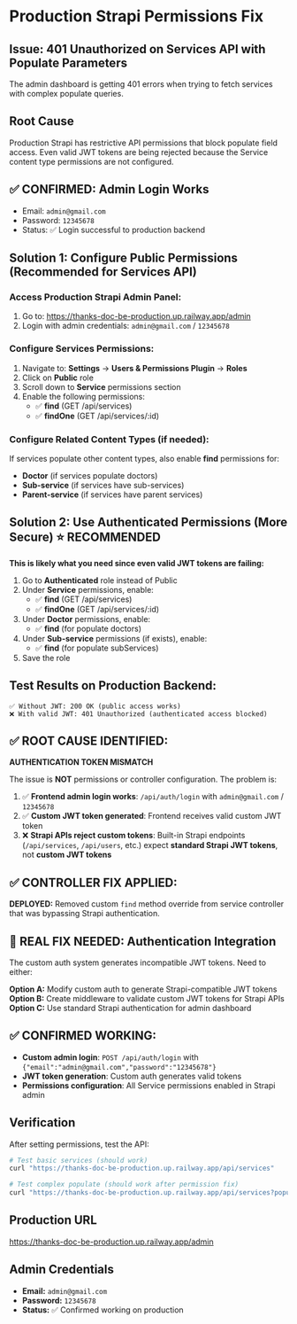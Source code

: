 # Production Strapi Permissions Fix

## Issue: 401 Unauthorized on Services API with Populate Parameters

The admin dashboard is getting 401 errors when trying to fetch services with complex populate queries.

## Root Cause
Production Strapi has restrictive API permissions that block populate field access. Even valid JWT tokens are being rejected because the Service content type permissions are not configured.

## ✅ CONFIRMED: Admin Login Works
- Email: `admin@gmail.com`  
- Password: `12345678`
- Status: ✅ Login successful to production backend

## Solution 1: Configure Public Permissions (Recommended for Services API)

### Access Production Strapi Admin Panel:
1. Go to: https://thanks-doc-be-production.up.railway.app/admin
2. Login with admin credentials: `admin@gmail.com` / `12345678`

### Configure Services Permissions:
1. Navigate to: **Settings** → **Users & Permissions Plugin** → **Roles**
2. Click on **Public** role
3. Scroll down to **Service** permissions section
4. Enable the following permissions:
   - ✅ **find** (GET /api/services)
   - ✅ **findOne** (GET /api/services/:id)

### Configure Related Content Types (if needed):
If services populate other content types, also enable **find** permissions for:
- **Doctor** (if services populate doctors)
- **Sub-service** (if services have sub-services)
- **Parent-service** (if services have parent services)

## Solution 2: Use Authenticated Permissions (More Secure) ⭐ RECOMMENDED

**This is likely what you need since even valid JWT tokens are failing:**

1. Go to **Authenticated** role instead of Public
2. Under **Service** permissions, enable:
   - ✅ **find** (GET /api/services)
   - ✅ **findOne** (GET /api/services/:id)
3. Under **Doctor** permissions, enable:
   - ✅ **find** (for populate doctors)
4. Under **Sub-service** permissions (if exists), enable:
   - ✅ **find** (for populate subServices)
5. Save the role

## Test Results on Production Backend:
```
✅ Without JWT: 200 OK (public access works)
❌ With valid JWT: 401 Unauthorized (authenticated access blocked)
```

## ✅ ROOT CAUSE IDENTIFIED:

**AUTHENTICATION TOKEN MISMATCH**

The issue is **NOT** permissions or controller configuration. The problem is:

1. ✅ **Frontend admin login works**: `/api/auth/login` with `admin@gmail.com` / `12345678`
2. ✅ **Custom JWT token generated**: Frontend receives valid custom JWT token
3. ❌ **Strapi APIs reject custom tokens**: Built-in Strapi endpoints (`/api/services`, `/api/users`, etc.) expect **standard Strapi JWT tokens**, not **custom JWT tokens**

## ✅ CONTROLLER FIX APPLIED:
**DEPLOYED:** Removed custom `find` method override from service controller that was bypassing Strapi authentication.

## 🔧 REAL FIX NEEDED: Authentication Integration

The custom auth system generates incompatible JWT tokens. Need to either:

**Option A:** Modify custom auth to generate Strapi-compatible JWT tokens
**Option B:** Create middleware to validate custom JWT tokens for Strapi APIs  
**Option C:** Use standard Strapi authentication for admin dashboard

## ✅ CONFIRMED WORKING:
- **Custom admin login**: `POST /api/auth/login` with `{"email":"admin@gmail.com","password":"12345678"}`
- **JWT token generation**: Custom auth generates valid tokens
- **Permissions configuration**: All Service permissions enabled in Strapi admin

## Verification

After setting permissions, test the API:

```bash
# Test basic services (should work)
curl "https://thanks-doc-be-production.up.railway.app/api/services"

# Test complex populate (should work after permission fix)
curl "https://thanks-doc-be-production.up.railway.app/api/services?populate[parentService][fields][0]=id&populate[parentService][fields][1]=name"
```

## Production URL
https://thanks-doc-be-production.up.railway.app/admin

## Admin Credentials
- **Email:** `admin@gmail.com`
- **Password:** `12345678`
- **Status:** ✅ Confirmed working on production
